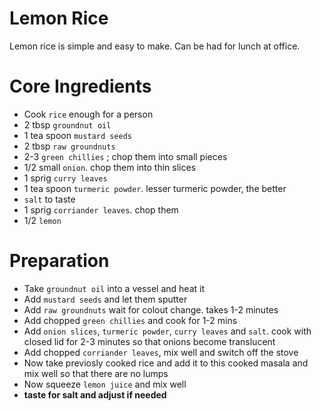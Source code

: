 # Lemon Rice
Lemon rice is simple and easy to make. Can be had for lunch at office.


# Core Ingredients
 - Cook `rice` enough for a person
 - 2 tbsp `groundnut oil`
 - 1 tea spoon `mustard seeds`
 - 2 tbsp `raw groundnuts`
 - 2-3 `green chillies` ; chop them into small pieces
 - 1/2 small `onion`. chop them into thin slices
 - 1 sprig `curry leaves`
 - 1 tea spoon `turmeric powder`. lesser turmeric powder, the better
 - `salt` to taste
 - 1 sprig `corriander leaves`. chop them
 - 1/2 `lemon`

# Preparation
- Take `groundnut oil` into a vessel and heat it
- Add `mustard seeds` and let them sputter
- Add `raw groundnuts` wait for colout change. takes 1-2 minutes
- Add chopped `green chillies` and cook for 1-2 mins
- Add `onion slices`, `turmeric powder`, `curry leaves` and `salt`. cook with closed lid for 2-3 minutes so that onions become translucent
- Add chopped `corriander leaves`, mix well and switch off the stove
- Now take previosly cooked rice and add it to this cooked masala and mix well so that there are no lumps
- Now squeeze `lemon juice` and mix well
- **taste for salt and adjust if needed**
